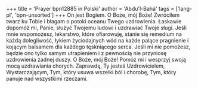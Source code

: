 +++
title = 'Prayer bpn12885 in Polski'
author = 'Abdu'l-Bahá'
tags = ['lang-pl', 'bpn-unsorted']
+++
On jest Bogiem.
O Boże, mój Boże! Zwróciłem twarz ku Tobie i błagam o potoki oceanu Twego uzdrowienia. Łaskawie dopomóż mi, Panie, służyć Twojemu ludowi i uzdrawiać Twoje sługi. Jeśli mnie wspomożesz, lekarstwo, które ofiarowuję, stanie się remedium na każdą dolegliwość, łykiem życiodajnych wód na każde palące pragnienie i kojącym balsamem dla każdego tęskniącego serca. Jeśli mi nie pomożesz, będzie ono tylko samym utrapieniem i z pewnością nie przyniosę uzdrowienia żadnej duszy.
O Boże, mój Boże! Pomóż mi i wesprzyj swoją mocą uzdrawiania chorych. Zaprawdę, Ty jesteś Uzdrowicielem, Wystarczającym, Tym, który usuwa wszelki ból i chorobę, Tym, który panuje nad wszystkimi rzeczami.
